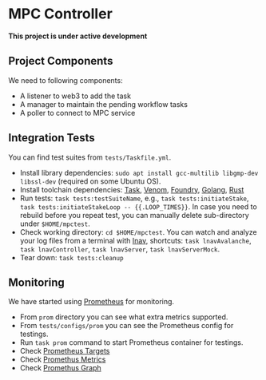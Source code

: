 # MPC Controller
**This project is under active development**
## Project Components
We need to following components:
- A listener to web3 to add the task
- A manager to maintain the pending workflow tasks
- A poller to connect to MPC service
## Integration Tests
You can find test suites from `tests/Taskfile.yml`. 
- Install library dependencies: `sudo apt install gcc-multilib libgmp-dev libssl-dev`
  (required on some Ubuntu OS).
- Install toolchain dependencies:  [Task](https://github.com/go-task/task), [Venom](https://github.com/ovh/venom),  [Foundry](https://github.com/foundry-rs/foundry), [Golang](https://go.dev/), [Rust](https://www.rust-lang.org/)
- Run tests: `task tests:testSuiteName`, e.g., `task tests:initiateStake`, `task tests:initiateStakeLoop -- {{.LOOP_TIMES}}`. In case you need to rebuild before you repeat test, you can manually delete sub-directory under `$HOME/mpctest`. 
- Check working directory: `cd $HOME/mpctest`. You can watch and analyze your log files from a terminal with [Inav](https://lnav.org/), shortcuts: `task lnavAvalanche`, `task lnavController`, `task lnavServer`, `task lnavServerMock`.
- Tear down: `task tests:cleanup`
## Monitoring
We have started using [Prometheus](https://prometheus.io/) for monitoring.
- From `prom` directory you can see what extra metrics supported.
- From `tests/configs/prom` you can see the Prometheus config for testings.
- Run `task prom` command to start Prometheus container for testings.
- Check [Prometheus Targets](http://localhost:9090/targets) 
- Check [Promethus Metrics](http://localhost:9090/metrics)
- Check [Promethus Graph](http://localhost:9090/graph) 